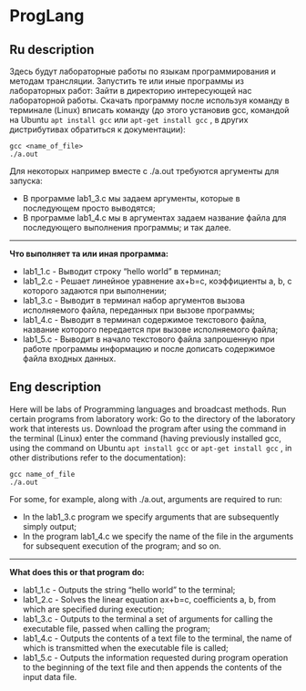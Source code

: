 # ProgLang
## Ru description
Здесь будут лабораторные работы по языкам программирования и методам трансляции.
Запустить те или иные программы из лабораторных работ:
Зайти в директорию интересующей нас лабораторной работы.
Скачать программу после используя команду в терминале (Linux) вписать команду (до этого установив gcc, командой на Ubuntu
```apt install gcc```
 или
 ```apt-get install gcc```
 , в других дистрибутивах обратиться к документации):
```
gcc <name_of_file>
./a.out
```
Для некоторых например вместе с ./a.out требуются аргументы для запуска:
* В программе lab1_3.c мы задаем аргументы, которые в последующем просто выводятся;
* В программе lab1_4.c мы в аргументах задаем название файла для последующего выполнения программы;
и так далее.
---
__Что выполняет та или иная программа:__
* lab1_1.c - Выводит строку “hello world” в терминал;
* lab1_2.c - Решает линейное уравнение ax+b=c, коэффициенты a, b, с которого задаются при выполнении;
* lab1_3.c - Выводит в терминал набор аргументов вызова исполняемого файла, переданных при вызове программы;
* lab1_4.c - Выводит в терминал содержимое текстового файла, название которого передается при вызове исполняемого файла;
* lab1_5.c - Выводит в начало текстового файла запрошенную при работе программы информацию и после дописать содержимое файла входных данных.

## Eng description
Here will be labs of Programming languages and broadcast methods.
Run certain programs from laboratory work:
Go to the directory of the laboratory work that interests us.
Download the program after using the command in the terminal (Linux) enter the command (having previously installed gcc, using the command on Ubuntu
```apt install gcc```
or
```apt-get install gcc```
, in other distributions refer to the documentation):
```
gcc name_of_file
./a.out
```
For some, for example, along with ./a.out, arguments are required to run:
* In the lab1_3.c program we specify arguments that are subsequently simply output;
* In the program lab1_4.c we specify the name of the file in the arguments for subsequent execution of the program;
and so on.
---
__What does this or that program do:__
* lab1_1.c - Outputs the string “hello world” to the terminal;
* lab1_2.c - Solves the linear equation ax+b=c, coefficients a, b, from which are specified during execution;
* lab1_3.c - Outputs to the terminal a set of arguments for calling the executable file, passed when calling the program;
* lab1_4.c - Outputs the contents of a text file to the terminal, the name of which is transmitted when the executable file is called;
* lab1_5.c - Outputs the information requested during program operation to the beginning of the text file and then appends the contents of the input data file.
